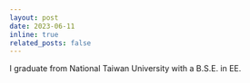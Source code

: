 ```yaml
---
layout: post
date: 2023-06-11
inline: true
related_posts: false
---
```


I graduate from National Taiwan University with a B.S.E. in EE.
